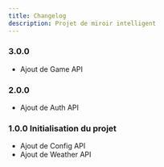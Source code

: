 ```yaml
---
title: Changelog
description: Projet de miroir intelligent
---
```


### 3.0.0
- Ajout de Game API

### 2.0.0
- Ajout de Auth API

### 1.0.0 Initialisation du projet
- Ajout de Config API
- Ajout de Weather API
